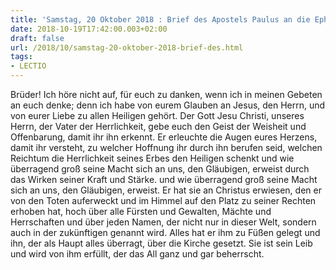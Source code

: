 ```yaml
---
title: 'Samstag, 20 Oktober 2018 : Brief des Apostels Paulus an die Epheser 1,15-23.'
date: 2018-10-19T17:42:00.003+02:00
draft: false
url: /2018/10/samstag-20-oktober-2018-brief-des.html
tags: 
- LECTIO
---
```


Brüder! Ich höre nicht auf, für euch zu danken, wenn ich in meinen Gebeten an euch denke; denn ich habe von eurem Glauben an Jesus, den Herrn, und von eurer Liebe zu allen Heiligen gehört. Der Gott Jesu Christi, unseres Herrn, der Vater der Herrlichkeit, gebe euch den Geist der Weisheit und Offenbarung, damit ihr ihn erkennt. Er erleuchte die Augen eures Herzens, damit ihr versteht, zu welcher Hoffnung ihr durch ihn berufen seid, welchen Reichtum die Herrlichkeit seines Erbes den Heiligen schenkt und wie überragend groß seine Macht sich an uns, den Gläubigen, erweist durch das Wirken seiner Kraft und Stärke. und wie überragend groß seine Macht sich an uns, den Gläubigen, erweist. Er hat sie an Christus erwiesen, den er von den Toten auferweckt und im Himmel auf den Platz zu seiner Rechten erhoben hat, hoch über alle Fürsten und Gewalten, Mächte und Herrschaften und über jeden Namen, der nicht nur in dieser Welt, sondern auch in der zukünftigen genannt wird. Alles hat er ihm zu Füßen gelegt und ihn, der als Haupt alles überragt, über die Kirche gesetzt. Sie ist sein Leib und wird von ihm erfüllt, der das All ganz und gar beherrscht.